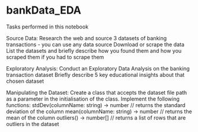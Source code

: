 # bankData_EDA

Tasks performed in this notebook

Source Data:
Research the web and source 3 datasets of banking transactions - you can use any data source
Download or scrape the data
List the datasets and briefly describe how you found them and how you scraped them if you had to scrape them


Exploratory Analysis:
Conduct an Exploratory Data Analysis on the banking transaction dataset
Briefly describe 5 key educational insights about that chosen dataset 


Manipulating the Dataset:
Create a class that accepts the dataset file path as a parameter in the initialisation of the class.
Implement the following functions: 
stdDev(columnName: string) → number // returns the standard deviation of the column
mean(columnName: string) → number // returns the mean of the column
outliers() → number[] // returns a list of rows that are outliers in the dataset
